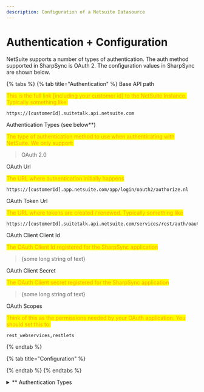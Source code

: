```yaml
---
description: Configuration of a Netsuite Datasource
---
```


# Authentication + Configuration

NetSuite supports a number of types of authentication. The auth method supported in SharpSync is OAuth 2. The configuration values in SharpSync are shown below.

{% tabs %}
{% tab title="Authentication" %}
Base API path

<mark style="color:orange;">This is the full link \[including your customer id] to the NetSuite Instance. Typically something like:</mark>

```
https://[customerId].suitetalk.api.netsuite.com
```

Authentication Types (see below\*\*)

<mark style="color:orange;">The type of authentication method to use when authenticating with NetSuite. We only support:</mark>

> OAuth 2.0

OAuth Url

<mark style="color:orange;">The URL where authentication initially happens</mark>

```
https://[customerId].app.netsuite.com/app/login/oauth2/authorize.nl
```

OAuth Token Url

<mark style="color:orange;">The URL where tokens are created / renewed. Typically something like</mark>&#x20;

```
https://[customerId].suitetalk.api.netsuite.com/services/rest/auth/oauth2/v1/token
```

OAuth Client Client Id

<mark style="color:orange;">The OAuth Client Id registered for the SharpSync application</mark>

> {some long string of text}

OAuth Client Secret

<mark style="color:orange;">The OAuth Client secret registered for the SharpSync application</mark>

> {some long string of text}

OAuth Scopes

<mark style="color:orange;">Think of this as the permissions needed by your OAuth application. You should set this to:</mark>

```
rest_webservices,restlets
```
{% endtab %}

{% tab title="Configuration" %}

{% endtab %}
{% endtabs %}



<details>

<summary> ** Authentication Types</summary>

* OAuth 2.0 - the latest greatest method which is the most robust and secure
* API Key - not currently supported
* Basic Auth (username / password) - not currently supported

</details>
